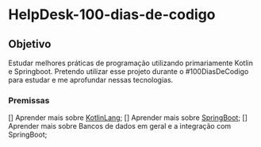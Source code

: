 # HelpDesk-100-dias-de-codigo

## Objetivo
Estudar melhores práticas de programação utilizando primariamente Kotlin e Springboot. Pretendo utilizar esse projeto durante o #100DiasDeCodigo para estudar e me aprofundar nessas tecnologias.

### Premissas

[] Aprender mais sobre [KotlinLang](https://kotlinlang.org/);
[] Aprender mais sobre [SpringBoot](https://spring.io/projects/spring-boot);
[] Aprender mais sobre Bancos de dados em geral e a integração com SpringBoot;
